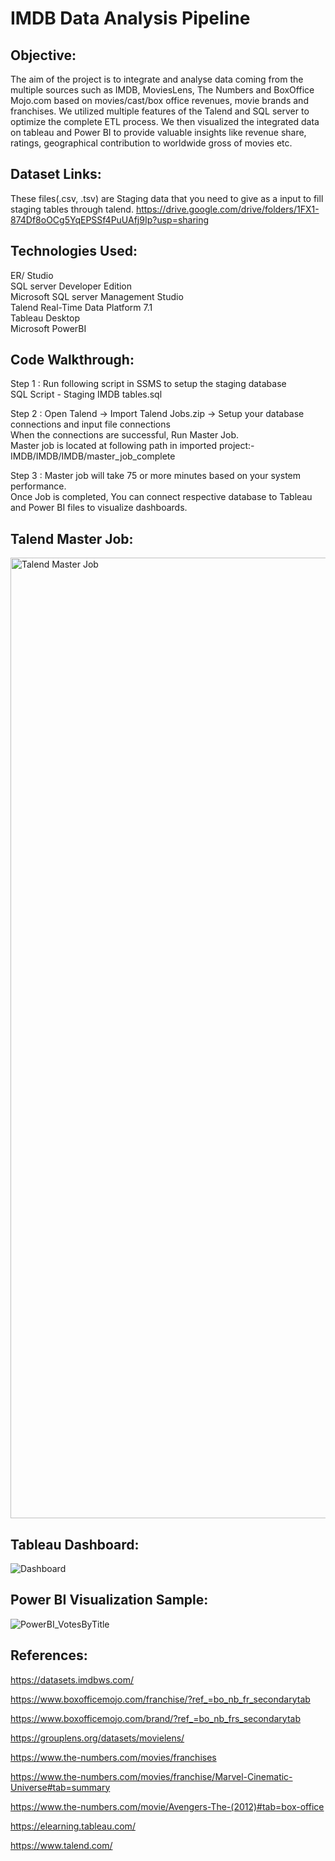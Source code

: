 # IMDB Data Analysis Pipeline

## Objective:
The aim of the project is to integrate and analyse data coming from the multiple sources such as IMDB, MoviesLens, The Numbers and BoxOffice Mojo.com based on movies/cast/box office revenues, movie brands and franchises. We utilized multiple features of the Talend and SQL server to optimize the complete ETL process.
We then visualized the integrated data on tableau and Power BI to provide valuable insights like revenue share, ratings, geographical contribution to worldwide gross of movies etc.

## Dataset Links:
These files(.csv, .tsv) are Staging data that you need to give as a input to fill staging tables through talend.
https://drive.google.com/drive/folders/1FX1-874Df8oOCg5YqEPSSf4PuUAfj9Ip?usp=sharing

## Technologies Used:
ER/ Studio <br />
SQL server Developer Edition <br />
Microsoft SQL server Management Studio <br />
Talend Real-Time Data Platform 7.1 <br />
Tableau Desktop <br />
Microsoft PowerBI <br />
 

## Code Walkthrough:

Step 1 : Run following script in SSMS to setup the staging database <br />
SQL Script - Staging IMDB tables.sql

Step 2 : Open Talend -> Import Talend Jobs.zip -> Setup your database connections and input file connections <br />
When the connections are successful, Run Master Job. <br />
Master job is located at following path in imported project:- <br />
IMDB/IMDB/IMDB/master_job_complete <br />

Step 3 : Master job will take 75 or more minutes based on your system performance. <br />
Once Job is completed, You can connect respective database to Tableau and Power BI files to visualize dashboards.

## Talend Master Job:

<img width="1537" alt="Talend Master Job" src="https://user-images.githubusercontent.com/59700753/87863963-de649100-c92f-11ea-8ad0-9ff87d2dbe35.png">

## Tableau Dashboard:

![Dashboard](https://user-images.githubusercontent.com/59700753/87863884-b6286280-c92e-11ea-8b32-eda3e22b1dcc.png)

## Power BI Visualization Sample:

![PowerBI_VotesByTitle](https://user-images.githubusercontent.com/59700753/87863981-1ff53c00-c930-11ea-8a52-603e5eb13fb8.png)



## References:

https://datasets.imdbws.com/

https://www.boxofficemojo.com/franchise/?ref_=bo_nb_fr_secondarytab

https://www.boxofficemojo.com/brand/?ref_=bo_nb_frs_secondarytab

https://grouplens.org/datasets/movielens/

https://www.the-numbers.com/movies/franchises

https://www.the-numbers.com/movies/franchise/Marvel-Cinematic-Universe#tab=summary

https://www.the-numbers.com/movie/Avengers-The-(2012)#tab=box-office

https://elearning.tableau.com/

https://www.talend.com/


